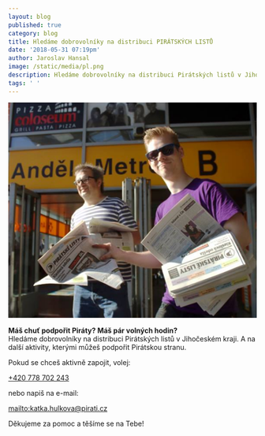 ```yaml
---
layout: blog
published: true
category: blog
title: Hledáme dobrovolníky na distribuci PIRÁTSKÝCH LISTŮ
date: '2018-05-31 07:19pm'
author: Jaroslav Hansal
image: /static/media/pl.png
description: Hledáme dobrovolníky na distribuci Pirátských listů v Jihočeském kraji.
tags: ' '
---
```

![](/static/media/pl.png)

**Máš chuť podpořit Piráty? Máš pár volných hodin?**\
Hledáme dobrovolníky na distribuci Pirátských listů v Jihočeském kraji. A na další aktivity, kterými můžeš podpořit Pirátskou stranu.

Pokud se chceš aktivně zapojit, volej:

[+420 778 702 243](tel:+420778702243)

nebo napiš na e-mail: 

<mailto:katka.hulkova@pirati.cz>

Děkujeme za pomoc a těšíme se na Tebe!
